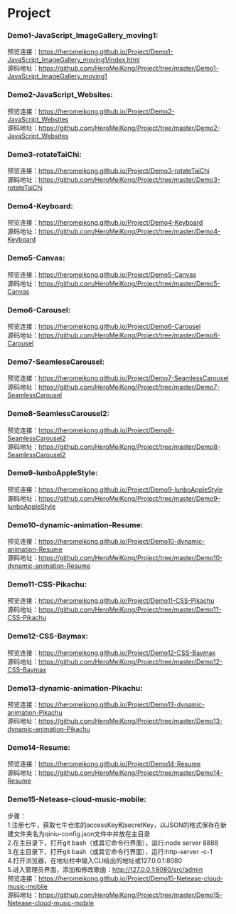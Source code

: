 # Project  
### Demo1-JavaScript_ImageGallery_moving1:  
预览连接：https://heromeikong.github.io/Project/Demo1-JavaScript_ImageGallery_moving1/index.html  
源码地址：https://github.com/HeroMeiKong/Project/tree/master/Demo1-JavaScript_ImageGallery_moving1  
### Demo2-JavaScript_Websites:  
预览连接：https://heromeikong.github.io/Project/Demo2-JavaScript_Websites  
源码地址：https://github.com/HeroMeiKong/Project/tree/master/Demo2-JavaScript_Websites  
### Demo3-rotateTaiChi:  
预览连接：https://heromeikong.github.io/Project/Demo3-rotateTaiChi  
源码地址：https://github.com/HeroMeiKong/Project/tree/master/Demo3-rotateTaiChi  
### Demo4-Keyboard:  
预览连接：https://heromeikong.github.io/Project/Demo4-Keyboard  
源码地址：https://github.com/HeroMeiKong/Project/tree/master/Demo4-Keyboard  
### Demo5-Canvas:  
预览连接：https://heromeikong.github.io/Project/Demo5-Canvas  
源码地址：https://github.com/HeroMeiKong/Project/tree/master/Demo5-Canvas  
### Demo6-Carousel:  
预览连接：https://heromeikong.github.io/Project/Demo6-Carousel  
源码地址：https://github.com/HeroMeiKong/Project/tree/master/Demo6-Carousel  
### Demo7-SeamlessCarousel:  
预览连接：https://heromeikong.github.io/Project/Demo7-SeamlessCarousel  
源码地址：https://github.com/HeroMeiKong/Project/tree/master/Demo7-SeamlessCarousel  
### Demo8-SeamlessCarousel2:  
预览连接：https://heromeikong.github.io/Project/Demo8-SeamlessCarousel2  
源码地址：https://github.com/HeroMeiKong/Project/tree/master/Demo8-SeamlessCarousel2  
### Demo9-lunboAppleStyle:  
预览连接：https://heromeikong.github.io/Project/Demo9-lunboAppleStyle  
源码地址：https://github.com/HeroMeiKong/Project/tree/master/Demo9-lunboAppleStyle  
### Demo10-dynamic-animation-Resume:  
预览连接：https://heromeikong.github.io/Project/Demo10-dynamic-animation-Resume  
源码地址：https://github.com/HeroMeiKong/Project/tree/master/Demo10-dynamic-animation-Resume  
### Demo11-CSS-Pikachu:  
预览连接：https://heromeikong.github.io/Project/Demo11-CSS-Pikachu  
源码地址：https://github.com/HeroMeiKong/Project/tree/master/Demo11-CSS-Pikachu  
### Demo12-CSS-Baymax:  
预览连接：https://heromeikong.github.io/Project/Demo12-CSS-Baymax  
源码地址：https://github.com/HeroMeiKong/Project/tree/master/Demo12-CSS-Baymax  
### Demo13-dynamic-animation-Pikachu:  
预览连接：https://heromeikong.github.io/Project/Demo13-dynamic-animation-Pikachu  
源码地址：https://github.com/HeroMeiKong/Project/tree/master/Demo13-dynamic-animation-Pikachu  
### Demo14-Resume:  
预览连接：https://heromeikong.github.io/Project/Demo14-Resume  
源码地址：https://github.com/HeroMeiKong/Project/tree/master/Demo14-Resume  
### Demo15-Netease-cloud-music-mobile:  
步骤：  
1.注册七牛，获取七牛仓库的accessKey和secretKey，以JSON的格式保存在新建文件夹名为qiniu-config.json文件中并放在主目录  
2.在主目录下，打开git bash（或其它命令行界面），运行:node server 8888  
3.在主目录下，打开git bash（或其它命令行界面），运行:http-server -c-1  
4.打开浏览器，在地址栏中输入CLI给出的地址或127.0.0.1:8080  
5.进入管理员界面，添加和修改歌曲：http://127.0.0.1:8080/src/admin  
预览连接：https://heromeikong.github.io/Project/Demo15-Netease-cloud-music-mobile  
源码地址：https://github.com/HeroMeiKong/Project/tree/master/Demo15-Netease-cloud-music-mobile  

